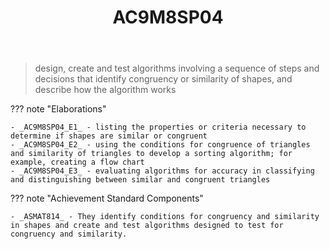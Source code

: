 ﻿---
backlinks:
- title: CSER MiS - Getting started module
  url: /memex/sense/Teaching/Mathematics/cser-mooc/cser-getting-started.html
- title: Learning Areas
  url: /memex/sense/Teaching/Curriculum/v9/v9-learning-areas.html
tags: australian-curriculum
title: AC9M8SP04
type: note
---
> design, create and test algorithms involving a sequence of steps and decisions that identify congruency or similarity of shapes, and describe how the algorithm works

??? note "Elaborations"

	- _AC9M8SP04_E1_ - listing the properties or criteria necessary to determine if shapes are similar or congruent
	- _AC9M8SP04_E2_ - using the conditions for congruence of triangles and similarity of triangles to develop a sorting algorithm; for example, creating a flow chart
	- _AC9M8SP04_E3_ - evaluating algorithms for accuracy in classifying and distinguishing between similar and congruent triangles
??? note "Achievement Standard Components"

	- _ASMAT814_ - They identify conditions for congruency and similarity in shapes and create and test algorithms designed to test for congruency and similarity.